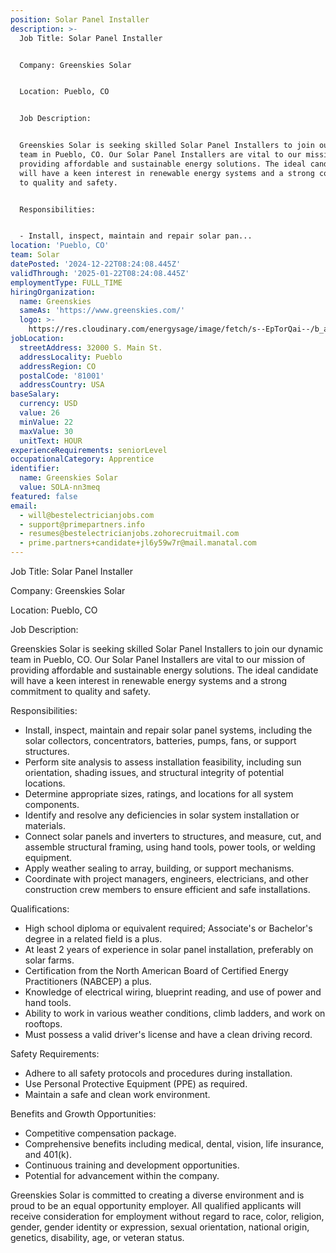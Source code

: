 ```yaml
---
position: Solar Panel Installer
description: >-
  Job Title: Solar Panel Installer


  Company: Greenskies Solar


  Location: Pueblo, CO


  Job Description:


  Greenskies Solar is seeking skilled Solar Panel Installers to join our dynamic
  team in Pueblo, CO. Our Solar Panel Installers are vital to our mission of
  providing affordable and sustainable energy solutions. The ideal candidate
  will have a keen interest in renewable energy systems and a strong commitment
  to quality and safety.


  Responsibilities:


  - Install, inspect, maintain and repair solar pan...
location: 'Pueblo, CO'
team: Solar
datePosted: '2024-12-22T08:24:08.445Z'
validThrough: '2025-01-22T08:24:08.445Z'
employmentType: FULL_TIME
hiringOrganization:
  name: Greenskies
  sameAs: 'https://www.greenskies.com/'
  logo: >-
    https://res.cloudinary.com/energysage/image/fetch/s--EpTorQai--/b_auto,c_pad,f_auto,h_200,q_auto,w_200/https://es-media-prod.s3.amazonaws.com/media/supplier/logo/source/Greenskies_Clean_Focus_Company.jpg
jobLocation:
  streetAddress: 32000 S. Main St.
  addressLocality: Pueblo
  addressRegion: CO
  postalCode: '81001'
  addressCountry: USA
baseSalary:
  currency: USD
  value: 26
  minValue: 22
  maxValue: 30
  unitText: HOUR
experienceRequirements: seniorLevel
occupationalCategory: Apprentice
identifier:
  name: Greenskies Solar
  value: SOLA-nn3meq
featured: false
email:
  - will@bestelectricianjobs.com
  - support@primepartners.info
  - resumes@bestelectricianjobs.zohorecruitmail.com
  - prime.partners+candidate+jl6y59w7r@mail.manatal.com
---
```




Job Title: Solar Panel Installer

Company: Greenskies Solar

Location: Pueblo, CO

Job Description:

Greenskies Solar is seeking skilled Solar Panel Installers to join our dynamic team in Pueblo, CO. Our Solar Panel Installers are vital to our mission of providing affordable and sustainable energy solutions. The ideal candidate will have a keen interest in renewable energy systems and a strong commitment to quality and safety.

Responsibilities:

- Install, inspect, maintain and repair solar panel systems, including the solar collectors, concentrators, batteries, pumps, fans, or support structures.
- Perform site analysis to assess installation feasibility, including sun orientation, shading issues, and structural integrity of potential locations.
- Determine appropriate sizes, ratings, and locations for all system components.
- Identify and resolve any deficiencies in solar system installation or materials.
- Connect solar panels and inverters to structures, and measure, cut, and assemble structural framing, using hand tools, power tools, or welding equipment.
- Apply weather sealing to array, building, or support mechanisms.
- Coordinate with project managers, engineers, electricians, and other construction crew members to ensure efficient and safe installations.

Qualifications:

- High school diploma or equivalent required; Associate's or Bachelor's degree in a related field is a plus.
- At least 2 years of experience in solar panel installation, preferably on solar farms.
- Certification from the North American Board of Certified Energy Practitioners (NABCEP) a plus.
- Knowledge of electrical wiring, blueprint reading, and use of power and hand tools.
- Ability to work in various weather conditions, climb ladders, and work on rooftops.
- Must possess a valid driver's license and have a clean driving record.

Safety Requirements:

- Adhere to all safety protocols and procedures during installation.
- Use Personal Protective Equipment (PPE) as required.
- Maintain a safe and clean work environment.

Benefits and Growth Opportunities:

- Competitive compensation package.
- Comprehensive benefits including medical, dental, vision, life insurance, and 401(k).
- Continuous training and development opportunities.
- Potential for advancement within the company.

Greenskies Solar is committed to creating a diverse environment and is proud to be an equal opportunity employer. All qualified applicants will receive consideration for employment without regard to race, color, religion, gender, gender identity or expression, sexual orientation, national origin, genetics, disability, age, or veteran status.
